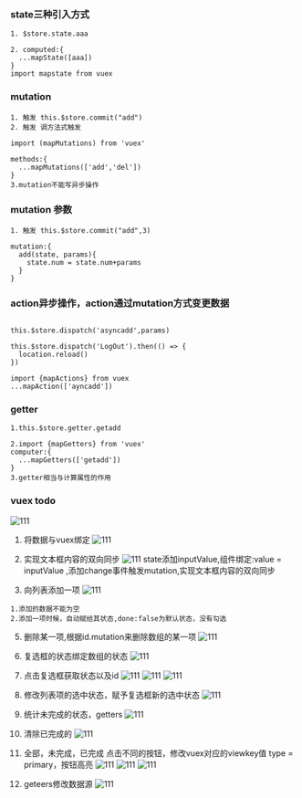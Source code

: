### state三种引入方式
```
1. $store.state.aaa

2. computed:{
  ...mapState([aaa])
}
import mapstate from vuex
```

### mutation

```
1. 触发 this.$store.commit("add")
2. 触发 调方法式触发

import (mapMutations) from 'vuex'

methods:{
  ...mapMutations(['add','del'])
}
3.mutation不能写异步操作
```

### mutation 参数

```
1. 触发 this.$store.commit("add",3)
```
```
mutation:{
  add(state, params){
    state.num = state.num+params
  }
}
```
### action异步操作，action通过mutation方式变更数据

```

this.$store.dispatch('asyncadd',params)

this.$store.dispatch('LogOut').then(() => {
  location.reload()
})
```

```
import {mapActions} from vuex
...mapAction(['ayncadd'])
```
### getter
```
1.this.$store.getter.getadd

2.import {mapGetters} from 'vuex'
computer:{
  ...mapGetters(['getadd'])
}
3.getter相当与计算属性的作用
```

### vuex todo
![111](../../image/v-vuex/vuex-00.png)
1. 将数据与vuex绑定
![111](../../image/v-vuex/vuex-01.png)


3. 实现文本框内容的双向同步
![111](../../image/v-vuex/vuex-02.png)
state添加inputValue,组件绑定:value = inputValue ,添加change事件触发mutation,实现文本框内容的双向同步

4. 向列表添加一项
![111](../../image/v-vuex/vuex-03.png)
```
1.添加的数据不能为空
2.添加一项时候，自动赋给其状态,done:false为默认状态，没有勾选
```


5. 删除某一项,根据id.mutation来删除数组的某一项
![111](../../image/v-vuex/vuex-04.png)

6. 复选框的状态绑定数组的状态
![111](../../image/v-vuex/vuex-05.png)

7. 点击复选框获取状态以及id
![111](../../image/v-vuex/vuex-06.png)
![111](../../image/v-vuex/vuex-07.png)
![111](../../image/v-vuex/vuex-08.png)

8. 修改列表项的选中状态，赋予复选框新的选中状态
![111](../../image/v-vuex/vuex-09.png)

9. 统计未完成的状态，getters
![111](../../image/v-vuex/vuex-10.png)

10. 清除已完成的
![111](../../image/v-vuex/vuex-11.png)

11. 全部，未完成，已完成
点击不同的按钮，修改vuex对应的viewkey值
type = primary，按钮高亮
![111](../../image/v-vuex/vuex-12.png)
![111](../../image/v-vuex/vuex-13.png)
![111](../../image/v-vuex/vuex-14.png)

12. geteers修改数据源
![111](../../image/v-vuex/vuex-15.png)
